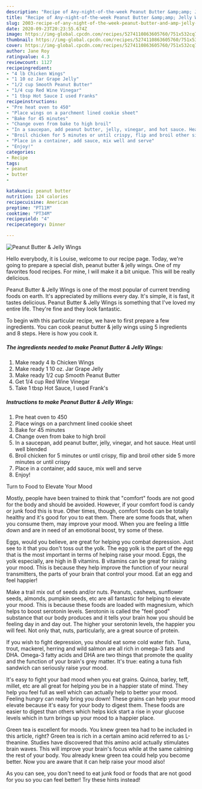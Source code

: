 ```yaml
---
description: "Recipe of Any-night-of-the-week Peanut Butter &amp;amp; Jelly Wings"
title: "Recipe of Any-night-of-the-week Peanut Butter &amp;amp; Jelly Wings"
slug: 2003-recipe-of-any-night-of-the-week-peanut-butter-and-amp-jelly-wings
date: 2020-09-23T20:23:55.674Z
image: https://img-global.cpcdn.com/recipes/5274110863605760/751x532cq70/peanut-butter-jelly-wings-recipe-main-photo.jpg
thumbnail: https://img-global.cpcdn.com/recipes/5274110863605760/751x532cq70/peanut-butter-jelly-wings-recipe-main-photo.jpg
cover: https://img-global.cpcdn.com/recipes/5274110863605760/751x532cq70/peanut-butter-jelly-wings-recipe-main-photo.jpg
author: Jane Roy
ratingvalue: 4.3
reviewcount: 1127
recipeingredient:
- "4 lb Chicken Wings"
- "1 10 oz Jar Grape Jelly"
- "1/2 cup Smooth Peanut Butter"
- "1/4 cup Red Wine Vinegar"
- "1 tbsp Hot Sauce I used Franks"
recipeinstructions:
- "Pre heat oven to 450"
- "Place wings on a parchment lined cookie sheet"
- "Bake for 45 minutes"
- "Change oven from bake to high broil"
- "In a saucepan, add peanut butter, jelly, vinegar, and hot sauce. Heat until well blended"
- "Broil chicken for 5 minutes or until crispy, flip and broil other side 5 more minutes or until crispy"
- "Place in a container, add sauce, mix well and serve"
- "Enjoy!"
categories:
- Recipe
tags:
- peanut
- butter
- 

katakunci: peanut butter  
nutrition: 124 calories
recipecuisine: American
preptime: "PT11M"
cooktime: "PT34M"
recipeyield: "4"
recipecategory: Dinner

---
```



![Peanut Butter &amp; Jelly Wings](https://img-global.cpcdn.com/recipes/5274110863605760/751x532cq70/peanut-butter-jelly-wings-recipe-main-photo.jpg)

Hello everybody, it is Louise, welcome to our recipe page. Today, we're going to prepare a special dish, peanut butter &amp; jelly wings. One of my favorites food recipes. For mine, I will make it a bit unique. This will be really delicious.



Peanut Butter &amp; Jelly Wings is one of the most popular of current trending foods on earth. It's appreciated by millions every day. It's simple, it is fast, it tastes delicious. Peanut Butter &amp; Jelly Wings is something that I've loved my entire life. They're fine and they look fantastic.


To begin with this particular recipe, we have to first prepare a few ingredients. You can cook peanut butter &amp; jelly wings using 5 ingredients and 8 steps. Here is how you cook it.

<!--inarticleads1-->

##### The ingredients needed to make Peanut Butter &amp; Jelly Wings:

1. Make ready 4 lb Chicken Wings
1. Make ready 1 10 oz. Jar Grape Jelly
1. Make ready 1/2 cup Smooth Peanut Butter
1. Get 1/4 cup Red Wine Vinegar
1. Take 1 tbsp Hot Sauce, I used Frank&#39;s




<!--inarticleads2-->

##### Instructions to make Peanut Butter &amp; Jelly Wings:

1. Pre heat oven to 450
1. Place wings on a parchment lined cookie sheet
1. Bake for 45 minutes
1. Change oven from bake to high broil
1. In a saucepan, add peanut butter, jelly, vinegar, and hot sauce. Heat until well blended
1. Broil chicken for 5 minutes or until crispy, flip and broil other side 5 more minutes or until crispy
1. Place in a container, add sauce, mix well and serve
1. Enjoy!




Turn to Food to Elevate Your Mood


Mostly, people have been trained to think that "comfort" foods are not good for the body and should be avoided. However, if your comfort food is candy or junk food this is true. Other times, though, comfort foods can be totally healthy and it's good for you to eat them. There are some foods that, when you consume them, may improve your mood. When you are feeling a little down and are in need of an emotional boost, try some of these.

Eggs, would you believe, are great for helping you combat depression. Just see to it that you don't toss out the yolk. The egg yolk is the part of the egg that is the most important in terms of helping raise your mood. Eggs, the yolk especially, are high in B vitamins. B vitamins can be great for raising your mood. This is because they help improve the function of your neural transmitters, the parts of your brain that control your mood. Eat an egg and feel happier!

Make a trail mix out of seeds and/or nuts. Peanuts, cashews, sunflower seeds, almonds, pumpkin seeds, etc are all fantastic for helping to elevate your mood. This is because these foods are loaded with magnesium, which helps to boost serotonin levels. Serotonin is called the "feel good" substance that our body produces and it tells your brain how you should be feeling day in and day out. The higher your serotonin levels, the happier you will feel. Not only that, nuts, particularly, are a great source of protein.

If you wish to fight depression, you should eat some cold water fish. Tuna, trout, mackerel, herring and wild salmon are all rich in omega-3 fats and DHA. Omega-3 fatty acids and DHA are two things that promote the quality and the function of your brain's grey matter. It's true: eating a tuna fish sandwich can seriously raise your mood. 

It's easy to fight your bad mood when you eat grains. Quinoa, barley, teff, millet, etc are all great for helping you be in a happier state of mind. They help you feel full as well which can actually help to better your mood. Feeling hungry can really bring you down! These grains can help your mood elevate because it's easy for your body to digest them. These foods are easier to digest than others which helps kick start a rise in your glucose levels which in turn brings up your mood to a happier place.

Green tea is excellent for moods. You knew green tea had to be included in this article, right? Green tea is rich in a certain amino acid referred to as L-theanine. Studies have discovered that this amino acid actually stimulates brain waves. This will improve your brain's focus while at the same calming the rest of your body. You already knew green tea could help you become better. Now you are aware that it can help raise your mood also!

As you can see, you don't need to eat junk food or foods that are not good for you so you can feel better! Try  these hints  instead!

